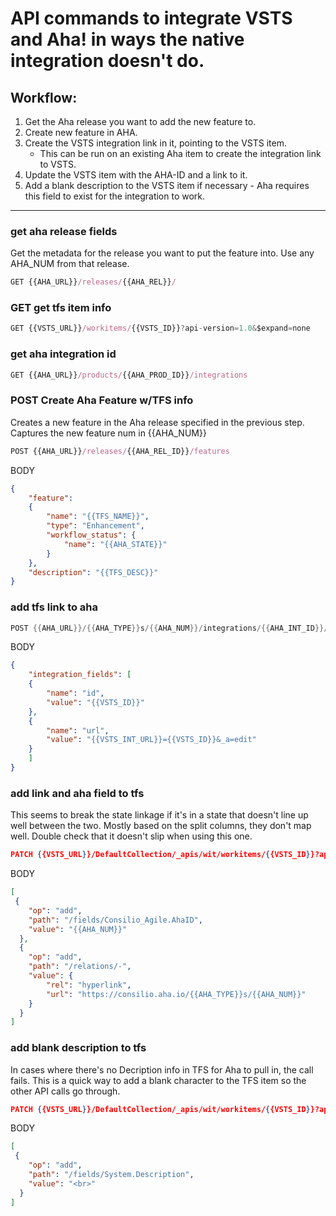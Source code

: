 # API commands to integrate VSTS and Aha! in ways the native integration doesn't do.

## Workflow:
1. Get the Aha release you want to add the new feature to.
2. Create new feature in AHA.
3. Create the VSTS integration link in it, pointing to the VSTS item.
    * This can be run on an existing Aha item to create the integration link to VSTS.
5. Update the VSTS item with the AHA-ID and a link to it.
6. Add a blank description to the VSTS item if necessary - Aha requires this field to exist for the integration to work.


----

### get aha release fields
Get the metadata for the release you want to put the feature into. Use any AHA_NUM from that release.
```javascript
GET {{AHA_URL}}/releases/{{AHA_REL}}/
```

### GET get tfs item info
```javascript
GET {{VSTS_URL}}/workitems/{{VSTS_ID}}?api-version=1.0&$expand=none
```

### get aha integration id
```javascript
GET {{AHA_URL}}/products/{{AHA_PROD_ID}}/integrations
```

### POST Create Aha Feature w/TFS info
Creates a new feature in the Aha release specified in the previous step. Captures the new feature num in {{AHA_NUM}}
```javascript
POST {{AHA_URL}}/releases/{{AHA_REL_ID}}/features
```
BODY
```json 
{
	"feature": 
	{
		"name": "{{TFS_NAME}}",
		"type": "Enhancement",
		"workflow_status": {
			"name": "{{AHA_STATE}}"
		}
	},
	"description": "{{TFS_DESC}}"
}
```


### add tfs link to aha
```java
POST {{AHA_URL}}/{{AHA_TYPE}}s/{{AHA_NUM}}/integrations/{{AHA_INT_ID}}/fields
```
BODY
```json
{
	"integration_fields": [
	{
		"name": "id",
		"value": "{{VSTS_ID}}"
	},
	{
		"name": "url",
		"value": "{{VSTS_INT_URL}}={{VSTS_ID}}&_a=edit"
	}
	]
}
```

 
### add link and aha field to tfs
This seems to break the state linkage if it's in a state that doesn't line up well between the two. Mostly based on the split columns, they don't map well. Double check that it doesn't slip when using this one.
```json
PATCH {{VSTS_URL}}/DefaultCollection/_apis/wit/workitems/{{VSTS_ID}}?api-version=1.0
```
BODY
```json
[
 {
	"op": "add",
	"path": "/fields/Consilio_Agile.AhaID",
	"value": "{{AHA_NUM}}"
  },
  {
	"op": "add",
	"path": "/relations/-",
	"value": {
		"rel": "hyperlink",
		"url": "https://consilio.aha.io/{{AHA_TYPE}}s/{{AHA_NUM}}"
	}
  }
]
```

### add blank description to tfs
In cases where there's no Decription info in TFS for Aha to pull in, the call fails. This is a quick way to add a blank character to the TFS item so the other API calls go through.
```json
PATCH {{VSTS_URL}}/DefaultCollection/_apis/wit/workitems/{{VSTS_ID}}?api-version=1.0
```
BODY
```json
[
 {
	"op": "add",
	"path": "/fields/System.Description",
	"value": "<br>"
  }
]
```

